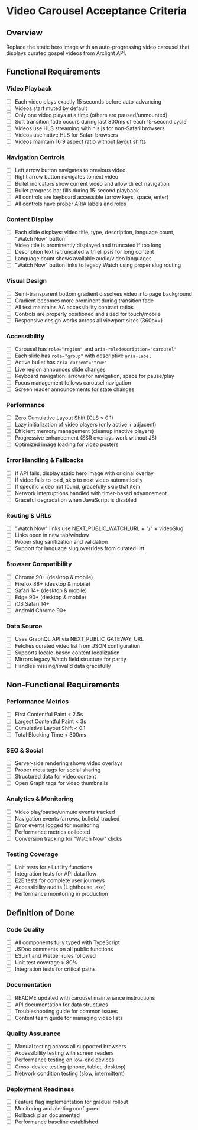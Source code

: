 # Video Carousel Acceptance Criteria

## Overview
Replace the static hero image with an auto-progressing video carousel that displays curated gospel videos from Arclight API.

## Functional Requirements

### Video Playback
- [ ] Each video plays exactly 15 seconds before auto-advancing
- [ ] Videos start muted by default
- [ ] Only one video plays at a time (others are paused/unmounted)
- [ ] Soft transition fade occurs during last 800ms of each 15-second cycle
- [ ] Videos use HLS streaming with hls.js for non-Safari browsers
- [ ] Videos use native HLS for Safari browsers
- [ ] Videos maintain 16:9 aspect ratio without layout shifts

### Navigation Controls
- [ ] Left arrow button navigates to previous video
- [ ] Right arrow button navigates to next video
- [ ] Bullet indicators show current video and allow direct navigation
- [ ] Bullet progress bar fills during 15-second playback
- [ ] All controls are keyboard accessible (arrow keys, space, enter)
- [ ] All controls have proper ARIA labels and roles

### Content Display
- [ ] Each slide displays: video title, type, description, language count, "Watch Now" button
- [ ] Video title is prominently displayed and truncated if too long
- [ ] Description text is truncated with ellipsis for long content
- [ ] Language count shows available audio/video languages
- [ ] "Watch Now" button links to legacy Watch using proper slug routing

### Visual Design
- [ ] Semi-transparent bottom gradient dissolves video into page background
- [ ] Gradient becomes more prominent during transition fade
- [ ] All text maintains AA accessibility contrast ratios
- [ ] Controls are properly positioned and sized for touch/mobile
- [ ] Responsive design works across all viewport sizes (360px+)

### Accessibility
- [ ] Carousel has `role="region"` and `aria-roledescription="carousel"`
- [ ] Each slide has `role="group"` with descriptive `aria-label`
- [ ] Active bullet has `aria-current="true"`
- [ ] Live region announces slide changes
- [ ] Keyboard navigation: arrows for navigation, space for pause/play
- [ ] Focus management follows carousel navigation
- [ ] Screen reader announcements for state changes

### Performance
- [ ] Zero Cumulative Layout Shift (CLS < 0.1)
- [ ] Lazy initialization of video players (only active + adjacent)
- [ ] Efficient memory management (cleanup inactive players)
- [ ] Progressive enhancement (SSR overlays work without JS)
- [ ] Optimized image loading for video posters

### Error Handling & Fallbacks
- [ ] If API fails, display static hero image with original overlay
- [ ] If video fails to load, skip to next video automatically
- [ ] If specific video not found, gracefully skip that item
- [ ] Network interruptions handled with timer-based advancement
- [ ] Graceful degradation when JavaScript is disabled

### Routing & URLs
- [ ] "Watch Now" links use NEXT_PUBLIC_WATCH_URL + "/" + videoSlug
- [ ] Links open in new tab/window
- [ ] Proper slug sanitization and validation
- [ ] Support for language slug overrides from curated list

### Browser Compatibility
- [ ] Chrome 90+ (desktop & mobile)
- [ ] Firefox 88+ (desktop & mobile)
- [ ] Safari 14+ (desktop & mobile)
- [ ] Edge 90+ (desktop & mobile)
- [ ] iOS Safari 14+
- [ ] Android Chrome 90+

### Data Source
- [ ] Uses GraphQL API via NEXT_PUBLIC_GATEWAY_URL
- [ ] Fetches curated video list from JSON configuration
- [ ] Supports locale-based content localization
- [ ] Mirrors legacy Watch field structure for parity
- [ ] Handles missing/invalid data gracefully

## Non-Functional Requirements

### Performance Metrics
- [ ] First Contentful Paint < 2.5s
- [ ] Largest Contentful Paint < 3s
- [ ] Cumulative Layout Shift < 0.1
- [ ] Total Blocking Time < 300ms

### SEO & Social
- [ ] Server-side rendering shows video overlays
- [ ] Proper meta tags for social sharing
- [ ] Structured data for video content
- [ ] Open Graph tags for video thumbnails

### Analytics & Monitoring
- [ ] Video play/pause/unmute events tracked
- [ ] Navigation events (arrows, bullets) tracked
- [ ] Error events logged for monitoring
- [ ] Performance metrics collected
- [ ] Conversion tracking for "Watch Now" clicks

### Testing Coverage
- [ ] Unit tests for all utility functions
- [ ] Integration tests for API data flow
- [ ] E2E tests for complete user journeys
- [ ] Accessibility audits (Lighthouse, axe)
- [ ] Performance monitoring in production

## Definition of Done

### Code Quality
- [ ] All components fully typed with TypeScript
- [ ] JSDoc comments on all public functions
- [ ] ESLint and Prettier rules followed
- [ ] Unit test coverage > 80%
- [ ] Integration tests for critical paths

### Documentation
- [ ] README updated with carousel maintenance instructions
- [ ] API documentation for data structures
- [ ] Troubleshooting guide for common issues
- [ ] Content team guide for managing video lists

### Quality Assurance
- [ ] Manual testing across all supported browsers
- [ ] Accessibility testing with screen readers
- [ ] Performance testing on low-end devices
- [ ] Cross-device testing (phone, tablet, desktop)
- [ ] Network condition testing (slow, intermittent)

### Deployment Readiness
- [ ] Feature flag implementation for gradual rollout
- [ ] Monitoring and alerting configured
- [ ] Rollback plan documented
- [ ] Performance baseline established
